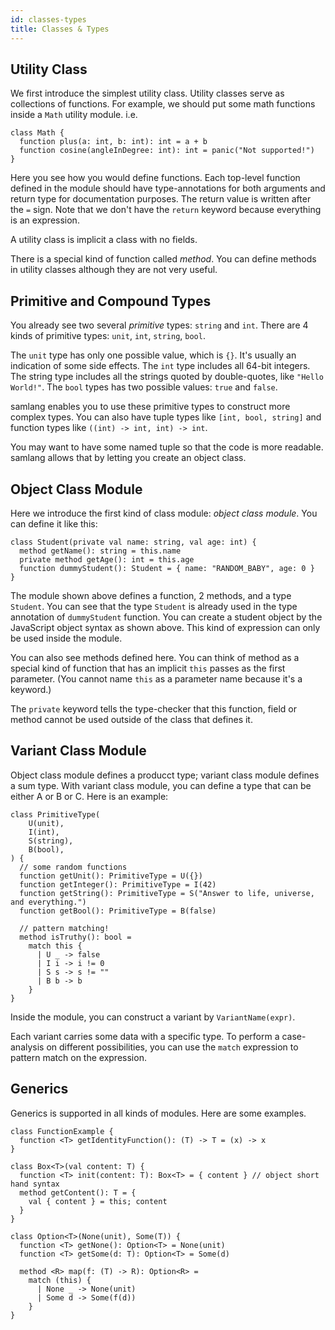 ```yaml
---
id: classes-types
title: Classes & Types
---
```


## Utility Class

We first introduce the simplest utility class. Utility classes serve as collections of functions.
For example, we should put some math functions inside a `Math` utility module. i.e.

```samlang
class Math {
  function plus(a: int, b: int): int = a + b
  function cosine(angleInDegree: int): int = panic("Not supported!")
}
```

Here you see how you would define functions. Each top-level function defined in the module should
have type-annotations for both arguments and return type for documentation purposes. The return
value is written after the `=` sign. Note that we don't have the `return` keyword because everything
is an expression.

A utility class is implicit a class with no fields.

There is a special kind of function called _method_. You can define methods in utility classes
although they are not very useful.

## Primitive and Compound Types

You already see two several _primitive_ types: `string` and `int`. There are 4 kinds of primitive
types: `unit`, `int`, `string`, `bool`.

The `unit` type has only one possible value, which is `{}`. It's usually an indication of some side
effects. The `int` type includes all 64-bit integers. The string type includes all the strings
quoted by double-quotes, like `"Hello World!"`. The `bool` types has two possible values: `true` and
`false`.

samlang enables you to use these primitive types to construct more complex types. You can also have
tuple types like `[int, bool, string]` and function types like `((int) -> int, int) -> int`.

You may want to have some named tuple so that the code is more readable. samlang allows that by
letting you create an object class.

## Object Class Module

Here we introduce the first kind of class module: _object class module_. You can define it like
this:

```samlang
class Student(private val name: string, val age: int) {
  method getName(): string = this.name
  private method getAge(): int = this.age
  function dummyStudent(): Student = { name: "RANDOM_BABY", age: 0 }
}
```

The module shown above defines a function, 2 methods, and a type `Student`. You can see that the
type `Student` is already used in the type annotation of `dummyStudent` function. You can create a
student object by the JavaScript object syntax as shown above. This kind of expression can only be
used inside the module.

You can also see methods defined here. You can think of method as a special kind of function that
has an implicit `this` passes as the first parameter. (You cannot name `this` as a parameter name
because it's a keyword.)

The `private` keyword tells the type-checker that this function, field or method cannot be used
outside of the class that defines it.

## Variant Class Module

Object class module defines a producct type; variant class module defines a sum type. With variant
class module, you can define a type that can be either A or B or C. Here is an example:

```samlang
class PrimitiveType(
    U(unit),
    I(int),
    S(string),
    B(bool),
) {
  // some random functions
  function getUnit(): PrimitiveType = U({})
  function getInteger(): PrimitiveType = I(42)
  function getString(): PrimitiveType = S("Answer to life, universe, and everything.")
  function getBool(): PrimitiveType = B(false)

  // pattern matching!
  method isTruthy(): bool =
    match this {
      | U _ -> false
      | I i -> i != 0
      | S s -> s != ""
      | B b -> b
    }
}
```

Inside the module, you can construct a variant by `VariantName(expr)`.

Each variant carries some data with a specific type. To perform a case-analysis on different
possibilities, you can use the `match` expression to pattern match on the expression.

## Generics

Generics is supported in all kinds of modules. Here are some examples.

```samlang
class FunctionExample {
  function <T> getIdentityFunction(): (T) -> T = (x) -> x
}

class Box<T>(val content: T) {
  function <T> init(content: T): Box<T> = { content } // object short hand syntax
  method getContent(): T = {
    val { content } = this; content
  }
}

class Option<T>(None(unit), Some(T)) {
  function <T> getNone(): Option<T> = None(unit)
  function <T> getSome(d: T): Option<T> = Some(d)

  method <R> map(f: (T) -> R): Option<R> =
    match (this) {
      | None _ -> None(unit)
      | Some d -> Some(f(d))
    }
}
```
